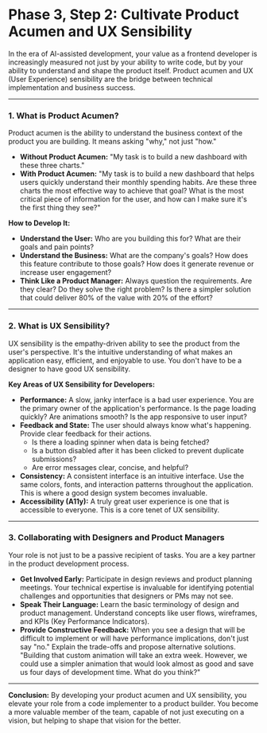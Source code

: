 # Phase 3, Step 2: Cultivate Product Acumen and UX Sensibility

In the era of AI-assisted development, your value as a frontend developer is increasingly measured not just by your ability to write code, but by your ability to understand and shape the product itself. Product acumen and UX (User Experience) sensibility are the bridge between technical implementation and business success.

---

### 1. What is Product Acumen?

Product acumen is the ability to understand the business context of the product you are building. It means asking "why," not just "how."

*   **Without Product Acumen:** "My task is to build a new dashboard with these three charts."
*   **With Product Acumen:** "My task is to build a new dashboard that helps users quickly understand their monthly spending habits. Are these three charts the most effective way to achieve that goal? What is the most critical piece of information for the user, and how can I make sure it's the first thing they see?"

**How to Develop It:**

*   **Understand the User:** Who are you building this for? What are their goals and pain points?
*   **Understand the Business:** What are the company's goals? How does this feature contribute to those goals? How does it generate revenue or increase user engagement?
*   **Think Like a Product Manager:** Always question the requirements. Are they clear? Do they solve the right problem? Is there a simpler solution that could deliver 80% of the value with 20% of the effort?

---

### 2. What is UX Sensibility?

UX sensibility is the empathy-driven ability to see the product from the user's perspective. It's the intuitive understanding of what makes an application easy, efficient, and enjoyable to use. You don't have to be a designer to have good UX sensibility.

**Key Areas of UX Sensibility for Developers:**

*   **Performance:** A slow, janky interface is a bad user experience. You are the primary owner of the application's performance. Is the page loading quickly? Are animations smooth? Is the app responsive to user input?
*   **Feedback and State:** The user should always know what's happening. Provide clear feedback for their actions.
    *   Is there a loading spinner when data is being fetched?
    *   Is a button disabled after it has been clicked to prevent duplicate submissions?
    *   Are error messages clear, concise, and helpful?
*   **Consistency:** A consistent interface is an intuitive interface. Use the same colors, fonts, and interaction patterns throughout the application. This is where a good design system becomes invaluable.
*   **Accessibility (A11y):** A truly great user experience is one that is accessible to everyone. This is a core tenet of UX sensibility.

---

### 3. Collaborating with Designers and Product Managers

Your role is not just to be a passive recipient of tasks. You are a key partner in the product development process.

*   **Get Involved Early:** Participate in design reviews and product planning meetings. Your technical expertise is invaluable for identifying potential challenges and opportunities that designers or PMs may not see.
*   **Speak Their Language:** Learn the basic terminology of design and product management. Understand concepts like user flows, wireframes, and KPIs (Key Performance Indicators).
*   **Provide Constructive Feedback:** When you see a design that will be difficult to implement or will have performance implications, don't just say "no." Explain the trade-offs and propose alternative solutions. "Building that custom animation will take an extra week. However, we could use a simpler animation that would look almost as good and save us four days of development time. What do you think?"

---

**Conclusion:** By developing your product acumen and UX sensibility, you elevate your role from a code implementer to a product builder. You become a more valuable member of the team, capable of not just executing on a vision, but helping to shape that vision for the better.
